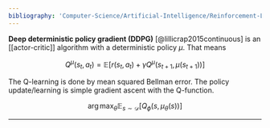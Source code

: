 ```yaml
---
bibliography: 'Computer-Science/Artificial-Intelligence/Reinforcement-Learning/papers.bib'
---
```


**Deep deterministic policy gradient (DDPG)** [@lillicrap2015continuous] is an [[actor-critic]] algorithm with a deterministic policy $\mu$. That means

$$
Q^\mu(s_t, a_t) = \mathbb{E}\left[ r(s_t, a_t) + \gamma Q^\mu(s_{t+1}, \mu(s_{t+1})) \right]
$$


The Q-learning is done by mean squared Bellman error. The policy update/learning is simple gradient ascent with the Q-function.

$$
\arg\max_\theta \mathop{\mathbb{E}}_{s \sim \mathcal{D}}\left[ Q_\phi \left( s, \mu_\theta(s) \right) \right]
$$


---
